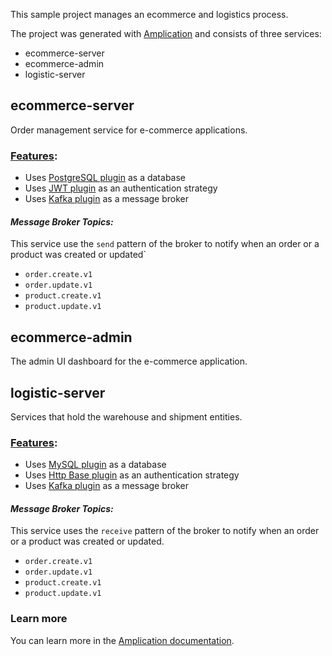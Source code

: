 This sample project manages an ecommerce and logistics process. 

The project was generated with [Amplication](https://amplication.com) and consists of three services:
- ecommerce-server
- ecommerce-admin
- logistic-server


## ecommerce-server
Order management service for e-commerce applications.
### <u>Features</u>:
- Uses [PostgreSQL plugin](https://github.com/amplication/plugins/tree/master/plugins/db-postgres) as a database
- Uses [JWT plugin](https://github.com/amplication/plugins/tree/master/plugins/auth-jwt) as an authentication strategy
- Uses [Kafka plugin](https://github.com/amplication/plugins/tree/master/plugins/broker-kafka) as a message broker

#### *Message Broker Topics:*
This service use the `send` pattern of the broker to notify when an order or a product was created or updated`
- `order.create.v1`
- `order.update.v1`
- `product.create.v1`
- `product.update.v1`
## ecommerce-admin
The admin UI dashboard for the e-commerce application.
## logistic-server
Services that hold the warehouse and shipment entities.
### <u>Features</u>:
- Uses [MySQL plugin](https://github.com/amplication/plugins/tree/master/plugins/db-mysql) as a database
- Uses [Http Base plugin](https://github.com/amplication/plugins/tree/master/plugins/auth-basic)  as an authentication strategy
- Uses [Kafka plugin](https://github.com/amplication/plugins/tree/master/plugins/broker-kafka) as a message broker

#### *Message Broker Topics:*
This service uses the `receive` pattern of the broker to notify when an order or a product was created or updated.
- `order.create.v1` 
- `order.update.v1`
- `product.create.v1`
- `product.update.v1`
### Learn more

You can learn more in the [Amplication documentation](https://docs.amplication.com/guides/getting-started).
